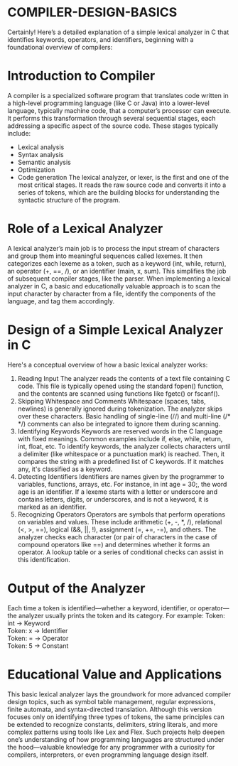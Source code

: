 # COMPILER-DESIGN-BASICS


Certainly! Here’s a detailed explanation of a simple lexical analyzer in C that identifies keywords, operators, and identifiers, beginning with a foundational overview of compilers:

# Introduction to Compiler
A compiler is a specialized software program that translates code written in a high-level programming language (like C or Java) into a lower-level language, typically machine code, that a computer’s processor can execute. It performs this transformation through several sequential stages, each addressing a specific aspect of the source code. These stages typically include:
- Lexical analysis
- Syntax analysis
- Semantic analysis
- Optimization
- Code generation
The lexical analyzer, or lexer, is the first and one of the most critical stages. It reads the raw source code and converts it into a series of tokens, which are the building blocks for understanding the syntactic structure of the program.

# Role of a Lexical Analyzer
A lexical analyzer’s main job is to process the input stream of characters and group them into meaningful sequences called lexemes. It then categorizes each lexeme as a token, such as a keyword (int, while, return), an operator (+, ==, /), or an identifier (main, x, sum). This simplifies the job of subsequent compiler stages, like the parser.
When implementing a lexical analyzer in C, a basic and educationally valuable approach is to scan the input character by character from a file, identify the components of the language, and tag them accordingly.

# Design of a Simple Lexical Analyzer in C
Here's a conceptual overview of how a basic lexical analyzer works:
1. Reading Input
The analyzer reads the contents of a text file containing C code. This file is typically opened using the standard fopen() function, and the contents are scanned using functions like fgetc() or fscanf().
2. Skipping Whitespace and Comments
Whitespace (spaces, tabs, newlines) is generally ignored during tokenization. The analyzer skips over these characters. Basic handling of single-line (//) and multi-line (/* */) comments can also be integrated to ignore them during scanning.
3. Identifying Keywords
Keywords are reserved words in the C language with fixed meanings. Common examples include if, else, while, return, int, float, etc.
To identify keywords, the analyzer collects characters until a delimiter (like whitespace or a punctuation mark) is reached. Then, it compares the string with a predefined list of C keywords. If it matches any, it's classified as a keyword.
4. Detecting Identifiers
Identifiers are names given by the programmer to variables, functions, arrays, etc. For instance, in int age = 30;, the word age is an identifier.
If a lexeme starts with a letter or underscore and contains letters, digits, or underscores, and is not a keyword, it is marked as an identifier.
5. Recognizing Operators
Operators are symbols that perform operations on variables and values. These include arithmetic (+, -, *, /), relational (<, >, ==), logical (&&, ||, !), assignment (=, +=, -=), and others.
The analyzer checks each character (or pair of characters in the case of compound operators like ==) and determines whether it forms an operator. A lookup table or a series of conditional checks can assist in this identification.

# Output of the Analyzer
Each time a token is identified—whether a keyword, identifier, or operator—the analyzer usually prints the token and its category. For example:
Token: int        → Keyword  
Token: x          → Identifier  
Token: =          → Operator  
Token: 5          → Constant  



# Educational Value and Applications
This basic lexical analyzer lays the groundwork for more advanced compiler design topics, such as symbol table management, regular expressions, finite automata, and syntax-directed translation. Although this version focuses only on identifying three types of tokens, the same principles can be extended to recognize constants, delimiters, string literals, and more complex patterns using tools like Lex and Flex.
Such projects help deepen one’s understanding of how programming languages are structured under the hood—valuable knowledge for any programmer with a curiosity for compilers, interpreters, or even programming language design itself.


